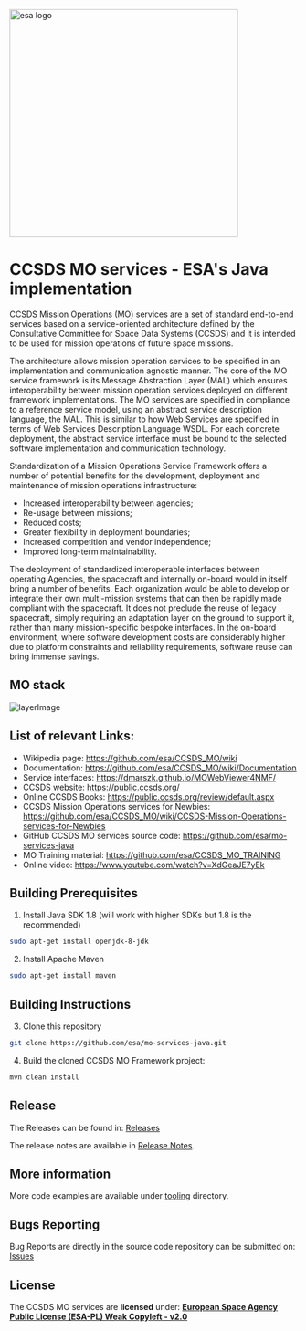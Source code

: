 <p align="left">
  <a href="https://github.com/esa/mo-services-java">
      <img src="https://upload.wikimedia.org/wikipedia/commons/thumb/a/af/ESA_logo.png/800px-ESA_logo.png" alt="esa logo" title="esa" width="400"/>
  </a>
</p>

CCSDS MO services - ESA's Java implementation
========================

CCSDS Mission Operations (MO) services are a set of standard end-to-end services based on a service-oriented architecture defined by the Consultative Committee for Space Data Systems (CCSDS) and it is intended to be used for mission operations of future space missions.

The architecture allows mission operation services to be specified in an implementation and communication agnostic manner. The core of the MO service framework is its Message Abstraction Layer (MAL) which ensures interoperability between mission operation services deployed on different framework implementations. The MO services are specified in compliance to a reference service model, using an abstract service description language, the MAL. This is similar to how Web Services are specified in terms of Web Services Description Language WSDL. For each concrete deployment, the abstract service interface must be bound to the selected software implementation and communication technology.

Standardization of a Mission Operations Service Framework offers a number of potential benefits for the development, deployment and maintenance of mission operations infrastructure:
- Increased interoperability between agencies;
- Re-usage between missions;
- Reduced costs;
- Greater flexibility in deployment boundaries;
- Increased competition and vendor independence;
- Improved long-term maintainability.

The deployment of standardized interoperable interfaces between operating Agencies, the spacecraft and internally on-board would in itself bring a number of benefits. Each organization would be able to develop or integrate their own multi-mission systems that can then be rapidly made compliant with the spacecraft. It does not preclude the reuse of legacy spacecraft, simply requiring an adaptation layer on the ground to support it, rather than many mission-specific bespoke interfaces. In the on-board environment, where software development costs are considerably higher due to platform constraints and reliability requirements, software reuse can bring immense savings.

## MO stack

![layerImage]

## List of relevant Links:
- Wikipedia page: https://github.com/esa/CCSDS_MO/wiki
- Documentation: https://github.com/esa/CCSDS_MO/wiki/Documentation
- Service interfaces: https://dmarszk.github.io/MOWebViewer4NMF/
- CCSDS website: https://public.ccsds.org/
- Online CCSDS Books: https://public.ccsds.org/review/default.aspx
- CCSDS Mission Operations services for Newbies:  https://github.com/esa/CCSDS_MO/wiki/CCSDS-Mission-Operations-services-for-Newbies
- GitHub CCSDS MO services source code: https://github.com/esa/mo-services-java
- MO Training material: https://github.com/esa/CCSDS_MO_TRAINING
- Online video:  https://www.youtube.com/watch?v=XdGeaJE7yEk

## Building Prerequisites

1. Install Java SDK 1.8 (will work with higher SDKs but 1.8 is the recommended)
```bash
sudo apt-get install openjdk-8-jdk
```
2. Install Apache Maven
```bash
sudo apt-get install maven
```

## Building Instructions

3. Clone this repository
```bash
git clone https://github.com/esa/mo-services-java.git
```

4. Build the cloned CCSDS MO Framework project:
```bash
mvn clean install
```

## Release
The Releases can be found in: [Releases]

The release notes are available in [Release Notes].

## More information

More code examples are available under [tooling](tooling) directory.

## Bugs Reporting

Bug Reports are directly in the source code repository can be submitted on: [Issues]

## License

The CCSDS MO services are **licensed** under: **[European Space Agency Public License (ESA-PL) Weak Copyleft - v2.0]**
	
[ESAImage]: https://upload.wikimedia.org/wikipedia/commons/a/af/ESA_logo.png
[European Space Agency Public License (ESA-PL) Weak Copyleft - v2.0]: https://github.com/esa/CCSDS_MO_TRANS/blob/master/LICENCE.md
[GitHub]: https://github.com/esa/mo-services-java
[Release Notes]: https://github.com/esa/mo-services-java/blob/master/Release_Notes.txt
[Releases]: https://github.com/esa/mo-services-java/releases
[Issues]: https://github.com/esa/mo-services-java/issues
[website]: http://www.esa.int/
[layerImage]: https://upload.wikimedia.org/wikipedia/commons/9/9a/Ccsds_mo_service_layers.jpg
